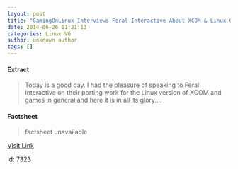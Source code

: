 ```yaml
---
layout: post
title: "GamingOnLinux Interviews Feral Interactive About XCOM & Linux Game Development"
date: 2014-06-26 11:21:13
categories: Linux VG
author: unknown author
tags: []
---
```



#### Extract
>Today is a good day. I had the pleasure of speaking to Feral Interactive on their porting work for the Linux version of XCOM and games in general and here it is in all its glory....

#### Factsheet
>factsheet unavailable

[Visit Link](http://www.gamingonlinux.com/articles/gamingonlinux-interviews-feral-interactive-about-xcom-linux-game-development.3946/)

id:    7323
